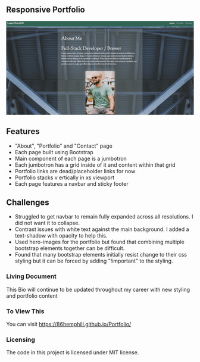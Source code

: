 ## Responsive Portfolio

<img src="assets/projectscreenshot.png" alt=projectscreenshot></img>

## Features
* "About", "Portfolio" and "Contact" page
* Each page built using Bootstrap 
* Main component of each page is a jumbotron
* Each jumbotron has a grid inside of it and content within that grid
* Portfolio links are dead/placeholder links for now
* Portfolio stacks v ertically in xs viewport
* Each page features a navbar and sticky footer

## Challenges
* Struggled to get navbar to remain fully expanded across all resolutions. I did not want it to collapse.
* Contrast issues with white text against the main background. I added a text-shadow with opacity to help this.
* Used hero-images for the portfolio but found that combining multiple bootstrap elements together can be difficult.
* Found that many bootstrap elements initially resist change to their css styling but it can be forced by adding "!important" to the styling.

### Living Document
This Bio will continue to be updated throughout my career with new styling and portfolio content

### To View This
You can visit https://86hemphill.github.io/Portfolio/

### Licensing
The code in this project is licensed under MIT license.

